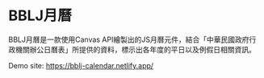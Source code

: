 # BBLJ月曆

BBLJ月曆是一款使用Canvas API繪製出的JS月曆元件，結合「中華民國政府行政機關辦公日曆表」所提供的資料，標示出各年度的平日以及例假日相關資訊。

Demo site:
https://bblj-calendar.netlify.app/
